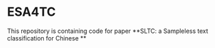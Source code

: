 # ESA4TC

This repository is containing code for paper **SLTC: a  Sampleless text classification for Chinese **
